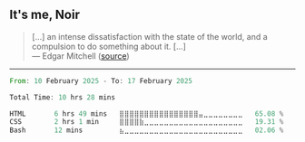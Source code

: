 ## It's me, Noir

> [...] an intense dissatisfaction with the state of the world, and a compulsion to do something about it. [...] \
> — Edgar Mitchell ([source](https://www.goodreads.com/quotes/416837-you-develop-an-instant-global-consciousness-a-people-orientation-an))

---

<!--START_SECTION:waka-->

```rust
From: 10 February 2025 - To: 17 February 2025

Total Time: 10 hrs 28 mins

HTML       6 hrs 49 mins   ⣿⣿⣿⣿⣿⣿⣿⣿⣿⣿⣿⣿⣿⣿⣿⣿⣤⣀⣀⣀⣀⣀⣀⣀⣀   65.08 %
CSS        2 hrs 1 min     ⣿⣿⣿⣿⣷⣀⣀⣀⣀⣀⣀⣀⣀⣀⣀⣀⣀⣀⣀⣀⣀⣀⣀⣀⣀   19.31 %
Bash       12 mins         ⣦⣀⣀⣀⣀⣀⣀⣀⣀⣀⣀⣀⣀⣀⣀⣀⣀⣀⣀⣀⣀⣀⣀⣀⣀   02.06 %
```

<!--END_SECTION:waka-->
